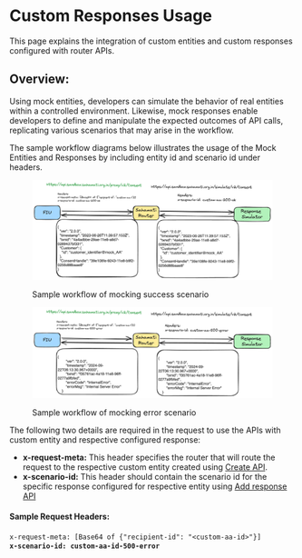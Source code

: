 # Custom Responses Usage

This page explains the integration of custom entities and custom responses configured with router APIs.

## Overview:

Using mock entities, developers can simulate the behavior of real entities within a controlled environment. Likewise, mock responses enable developers to define and manipulate the expected outcomes of API calls, replicating various scenarios that may arise in the workflow.

The sample workflow diagrams below illustrates the usage of the Mock Entities and Responses by including entity id and scenario id under headers.

<figure><img src="../../../../.gitbook/assets/consent-200.png" alt=""><figcaption><p>Sample workflow of mocking success scenario</p></figcaption></figure>



<figure><img src="../../../../.gitbook/assets/mocking error scenario.png" alt=""><figcaption><p>Sample workflow of mocking error scenario</p></figcaption></figure>

The following two details are required in the request to use the APIs with custom entity and respective configured response:

* **x-request-meta:** This header specifies the router that will route the request to the respective custom entity created using [Create API](customisation-of-mock-entity-and-responses.md#entity-mock-register).
* **x-scenario-id:** This header should contain the scenario id for the specific response configured for respective entity using [Add response API](customisation-of-mock-entity-and-responses.md#response-add)

#### Sample Request Headers:

<pre class="language-javascript"><code class="lang-javascript">x-request-meta: [Base64 of {"recipient-id": "&#x3C;custom-aa-id>"}]
<strong>x-scenario-id: custom-aa-id-500-error
</strong></code></pre>
